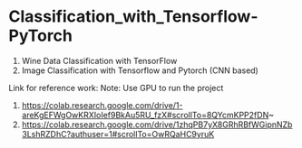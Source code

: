 # Classification_with_Tensorflow-PyTorch
1. Wine Data Classification with TensorFlow
2. Image Classification with Tensorflow and Pytorch (CNN based)

Link for reference work: 
Note: Use GPU to run the project

1. https://colab.research.google.com/drive/1-areKgEFWgOwKRXIoIef9BkAu5RU_fzX#scrollTo=8QYcmKPP2fDN~
2. https://colab.research.google.com/drive/1zhqPB7yX8GRhRBfWGipnNZb3LshRZDhC?authuser=1#scrollTo=OwRQaHC9yruK
